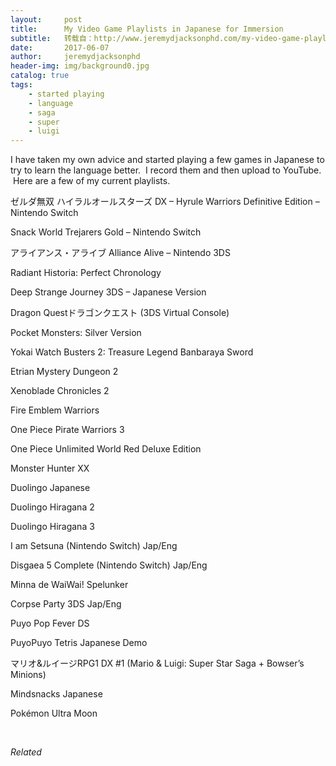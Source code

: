 ```yaml
---
layout:     post
title:      My Video Game Playlists in Japanese for Immersion
subtitle:   转载自：http://www.jeremydjacksonphd.com/my-video-game-playlists-in-japanese-for-immersion/
date:       2017-06-07
author:     jeremydjacksonphd
header-img: img/background0.jpg
catalog: true
tags:
    - started playing
    - language
    - saga
    - super
    - luigi
---
```


I have taken my own advice and started playing a few games in Japanese to try to learn the language better.  I record them and then upload to YouTube.  Here are a few of my current playlists.

ゼルダ無双 ハイラルオールスターズ DX – Hyrule Warriors Definitive Edition – Nintendo Switch



Snack World Trejarers Gold – Nintendo Switch



アライアンス・アライブ Alliance Alive – Nintendo 3DS



Radiant Historia: Perfect Chronology



Deep Strange Journey 3DS – Japanese Version



Dragon Questドラゴンクエスト (3DS Virtual Console)



Pocket Monsters: Silver Version



Yokai Watch Busters 2: Treasure Legend Banbaraya Sword



Etrian Mystery Dungeon 2





Xenoblade Chronicles 2



Fire Emblem Warriors



One Piece Pirate Warriors 3



One Piece Unlimited World Red Deluxe Edition



Monster Hunter XX



Duolingo Japanese



Duolingo Hiragana 2



Duolingo Hiragana 3



I am Setsuna (Nintendo Switch) Jap/Eng



Disgaea 5 Complete (Nintendo Switch) Jap/Eng



Minna de WaiWai! Spelunker



Corpse Party 3DS Jap/Eng



Puyo Pop Fever DS



PuyoPuyo Tetris Japanese Demo



マリオ&ルイージRPG1 DX #1 (Mario & Luigi: Super Star Saga + Bowser’s Minions)



Mindsnacks Japanese

Pokémon Ultra Moon

 


*Related*

